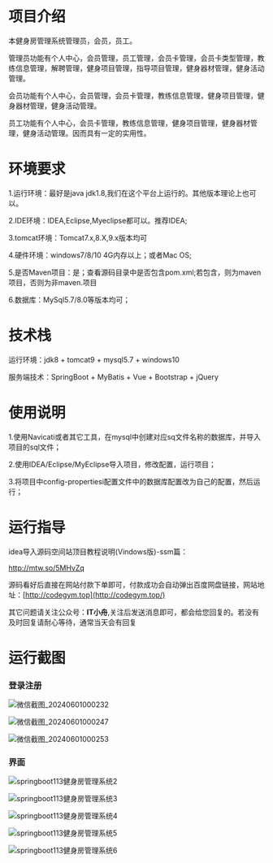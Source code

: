 # 项目介绍

本健身房管理系统管理员，会员，员工。



管理员功能有个人中心，会员管理，员工管理，会员卡管理，会员卡类型管理，教练信息管理，解聘管理，健身项目管理，指导项目管理，健身器材管理，健身活动管理。



会员功能有个人中心，会员管理，会员卡管理，教练信息管理，健身项目管理，健身器材管理，健身活动管理。



员工功能有个人中心，会员卡管理，教练信息管理，健身项目管理，健身器材管理，健身活动管理。因而具有一定的实用性。






# 环境要求



1.运行环境：最好是java jdk1.8,我们在这个平台上运行的。其他版本理论上也可以。 

2.IDE环境：IDEA,Eclipse,Myeclipse都可以。推荐IDEA; 

3.tomcat环境：Tomcat7.x,8.X,9.x版本均可 

4.硬件环境：windows7/8/10 4G内存以上；或者Mac OS; 

5.是否Maven项目：是；查看源码目录中是否包含pom.xml;若包含，则为maven项目，否则为非maven.项目 

6.数据库：MySql5.7/8.0等版本均可；





# 技术栈



运行环境：jdk8 + tomcat9 + mysql5.7 + windows10

服务端技术：SpringBoot + MyBatis + Vue + Bootstrap + jQuery





# 使用说明





1.使用Navicati或者其它工具，在mysql中创建对应sq文件名称的数据库，并导入项目的sql文件； 

2.使用IDEA/Eclipse/MyEclipse导入项目，修改配置，运行项目； 

3.将项目中config-propertiesi配置文件中的数据库配置改为自己的配置，然后运行；





# 运行指导

idea导入源码空间站顶目教程说明(Vindows版)-ssm篇：

http://mtw.so/5MHvZq 

源码看好后直接在网站付款下单即可，付款成功会自动弹出百度网盘链接，网站地址：[http://codegym.top](http://codegym.top/)

其它问题请关注公众号：**IT小舟**,关注后发送消息即可，都会给您回复的。若没有及时回复请耐心等待，通常当天会有回复



# 运行截图

### 登录注册



![微信截图_20240601000232](https://gulimallcativen.oss-cn-shenzhen.aliyuncs.com/fdsfdddsddddghfgfffgdddfsshi/%E5%BE%AE%E4%BF%A1%E6%88%AA%E5%9B%BE_20240601000232.png)

![微信截图_20240601000247](https://gulimallcativen.oss-cn-shenzhen.aliyuncs.com/fdsfdddsddddghfgfffgdddfsshi/%E5%BE%AE%E4%BF%A1%E6%88%AA%E5%9B%BE_20240601000247.png)

![微信截图_20240601000253](https://gulimallcativen.oss-cn-shenzhen.aliyuncs.com/fdsfdddsddddghfgfffgdddfsshi/%E5%BE%AE%E4%BF%A1%E6%88%AA%E5%9B%BE_20240601000253.png)



### 界面

![springboot113健身房管理系统2](https://gulimallcativen.oss-cn-shenzhen.aliyuncs.com/fdsfdddsddddghfgfffgdddfsshi/springboot113%E5%81%A5%E8%BA%AB%E6%88%BF%E7%AE%A1%E7%90%86%E7%B3%BB%E7%BB%9F2.png)

![springboot113健身房管理系统3](https://gulimallcativen.oss-cn-shenzhen.aliyuncs.com/fdsfdddsddddghfgfffgdddfsshi/springboot113%E5%81%A5%E8%BA%AB%E6%88%BF%E7%AE%A1%E7%90%86%E7%B3%BB%E7%BB%9F3.png)

![springboot113健身房管理系统4](https://gulimallcativen.oss-cn-shenzhen.aliyuncs.com/fdsfdddsddddghfgfffgdddfsshi/springboot113%E5%81%A5%E8%BA%AB%E6%88%BF%E7%AE%A1%E7%90%86%E7%B3%BB%E7%BB%9F4.png)

![springboot113健身房管理系统5](https://gulimallcativen.oss-cn-shenzhen.aliyuncs.com/fdsfdddsddddghfgfffgdddfsshi/springboot113%E5%81%A5%E8%BA%AB%E6%88%BF%E7%AE%A1%E7%90%86%E7%B3%BB%E7%BB%9F5.png)

![springboot113健身房管理系统6](https://gulimallcativen.oss-cn-shenzhen.aliyuncs.com/fdsfdddsddddghfgfffgdddfsshi/springboot113%E5%81%A5%E8%BA%AB%E6%88%BF%E7%AE%A1%E7%90%86%E7%B3%BB%E7%BB%9F6.png)
